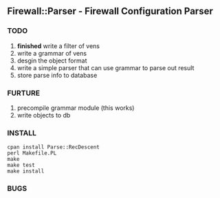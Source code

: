 ## Firewall::Parser - Firewall Configuration Parser

### TODO

1. **finished** write a filter of vens
2. write a grammar of vens
3. desgin the object format
4. write a simple parser that can use grammar to parse out result
5. store parse info to database

### FURTURE

1. precompile grammar module (this works)
2. write objects to db

### INSTALL

    cpan install Parse::RecDescent
    perl Makefile.PL
    make
    make test
    make install

### BUGS
